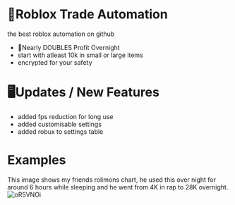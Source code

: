 # 🤖Roblox Trade Automation
the best roblox automation on github

- 💸Nearly DOUBLES Profit Overnight
- start with atleast 10k in small or large items
- encrypted for your safety

# 🖥️Updates / New Features

- added fps reduction for long use
- added customisable settings
- added robux to settings table

# Examples

This image shows my friends rolimons chart, he used this over night for around 6 hours while sleeping and he went from 4K in rap to 28K overnight.
![oR5VNOi](https://github.com/pkt3/Roblox-Trade-Automation/assets/129844633/acab7141-db70-4616-8f59-3f42f8e8063e)
